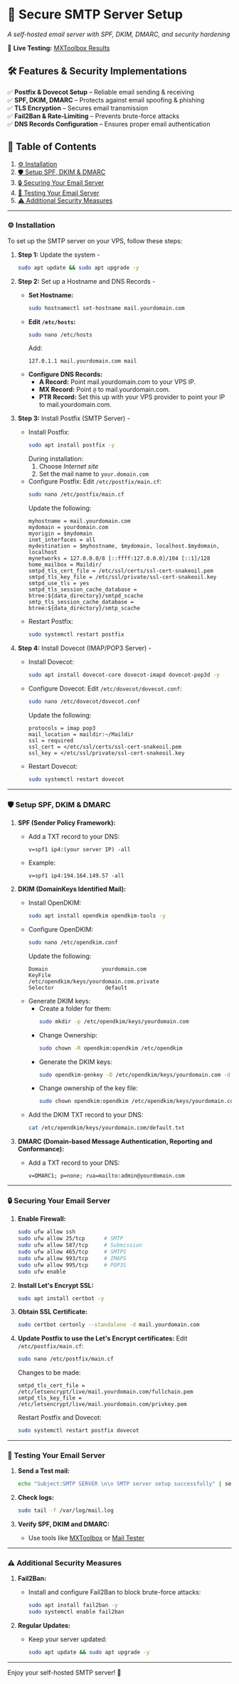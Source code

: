# 📧 Secure SMTP Server Setup  
*A self-hosted email server with SPF, DKIM, DMARC, and security hardening*  

🚀 **Live Testing:** [MXToolbox Results](https://mxtoolbox.com/SuperTool.aspx) 

## 🛠️ Features & Security Implementations  
✅ **Postfix & Dovecot Setup** – Reliable email sending & receiving  
✅ **SPF, DKIM, DMARC** – Protects against email spoofing & phishing  
✅ **TLS Encryption** – Secures email transmission  
✅ **Fail2Ban & Rate-Limiting** – Prevents brute-force attacks  
✅ **DNS Records Configuration** – Ensures proper email authentication  

## **📑 Table of Contents**
1. [⚙️ Installation](#installation)
2. [🛡️ Setup SPF, DKIM & DMARC](#setup-spf-dkim-and-dmarc)
3. [🔒 Securing Your Email Server](#securing-your-email-server)
4. [🚀 Testing Your Email Server](#testing-your-email-server)
5. [⚠️ Additional Security Measures](#additional-security-measures)



---

### **⚙️ Installation <a name="installation"></a>**  
To set up the SMTP server on your VPS, follow these steps:

1. **Step 1:** Update the system -
    ```bash
    sudo apt update && sudo apt upgrade -y
    ```

2. **Step 2:** Set up a Hostname and DNS Records -
    - **Set Hostname:**
        ```bash
        sudo hostnamectl set-hostname mail.yourdomain.com
        ```
    - **Edit `/etc/hosts`:** 
        ```bash
        sudo nano /etc/hosts
        ```
        Add:
        ```text
        127.0.1.1 mail.yourdomain.com mail
        ```
    - **Configure DNS Records:**
        - **A Record:** Point mail.yourdomain.com to your VPS IP.
        - **MX Record:** Point `@` to mail.yourdomain.com.
        - **PTR Record:** Set this up with your VPS provider to point your IP to mail.yourdomain.com.

3. **Step 3:** Install Postfix (SMTP Server) -
    - Install Postfix:
        ```bash
        sudo apt install postfix -y
        ```
        During installation:
        1. Choose *Internet site*
        2. Set the mail name to `your.domain.com`
    - Configure Postfix:
        Edit `/etc/postfix/main.cf`:
        ```bash
        sudo nano /etc/postfix/main.cf
        ```
        Update the following:
        ```text
        myhostname = mail.yourdomain.com
        mydomain = yourdomain.com
        myorigin = $mydomain
        inet_interfaces = all
        mydestination = $myhostname, $mydomain, localhost.$mydomain, localhost
        mynetworks = 127.0.0.0/8 [::ffff:127.0.0.0]/104 [::1]/128
        home_mailbox = Maildir/
        smtpd_tls_cert_file = /etc/ssl/certs/ssl-cert-snakeoil.pem
        smtpd_tls_key_file = /etc/ssl/private/ssl-cert-snakeoil.key
        smtpd_use_tls = yes
        smtpd_tls_session_cache_database = btree:${data_directory}/smtpd_scache
        smtp_tls_session_cache_database = btree:${data_directory}/smtp_scache
        ```
    - Restart Postfix:
        ```bash
        sudo systemctl restart postfix
        ```

4. **Step 4:** Install Dovecot (IMAP/POP3 Server) -
    - Install Dovecot:
        ```bash
        sudo apt install dovecot-core dovecot-imapd dovecot-pop3d -y
        ```
    - Configure Dovecot:
        Edit `/etc/dovecot/dovecot.conf`:
        ```bash
        sudo nano /etc/dovecot/dovecot.conf
        ```
        Update the following:
        ```text
        protocols = imap pop3
        mail_location = maildir:~/Maildir
        ssl = required
        ssl_cert = </etc/ssl/certs/ssl-cert-snakeoil.pem
        ssl_key = </etc/ssl/private/ssl-cert-snakeoil.key
        ```
    - Restart Dovecot:
        ```bash
        sudo systemctl restart dovecot
        ```

---

### **🛡️ Setup SPF, DKIM & DMARC <a name="setup-spf-dkim-and-dmarc"></a>**

1. **SPF (Sender Policy Framework):**
    - Add a TXT record to your DNS:
        ```text
        v=spf1 ip4:(your server IP) -all
        ```
    - Example:
        ```text
        v=spf1 ip4:194.164.149.57 -all
        ```

2. **DKIM (DomainKeys Identified Mail):**
    - Install OpenDKIM:
        ```bash
        sudo apt install opendkim opendkim-tools -y
        ```
    - Configure OpenDKIM:
        ```bash
        sudo nano /etc/opendkim.conf
        ```
        Update the following:
        ```text
        Domain                 yourdomain.com
        KeyFile                 /etc/opendkim/keys/yourdomain.com.private
        Selector                default
        ```
    - Generate DKIM keys:
        - Create a folder for them:
            ```bash
            sudo mkdir -p /etc/opendkim/keys/yourdomain.com
            ```
        - Change Ownership:
            ```bash
            sudo chown -R opendkim:opendkim /etc/opendkim
            ```
        - Generate the DKIM keys:
            ```bash
            sudo opendkim-genkey -D /etc/opendkim/keys/yourdomain.com -d yourdomain.com -s default
            ```
        - Change ownership of the key file:
            ```bash
            sudo chown opendkim:opendkim /etc/opendkim/keys/yourdomain.com/default.private
            ```
    - Add the DKIM TXT record to your DNS:
        ```bash
        cat /etc/opendkim/keys/yourdomain.com/default.txt
        ```

3. **DMARC (Domain-based Message Authentication, Reporting and Conformance):**
    - Add a TXT record to your DNS:
        ```text
        v=DMARC1; p=none; rua=mailto:admin@yourdomain.com
        ```

---

### **🔒 Securing Your Email Server <a name="securing-your-email-server"></a>**

1. **Enable Firewall:**
    ```bash
    sudo ufw allow ssh
    sudo ufw allow 25/tcp      # SMTP
    sudo ufw allow 587/tcp     # Submission
    sudo ufw allow 465/tcp     # SMTPS
    sudo ufw allow 993/tcp     # IMAPS
    sudo ufw allow 995/tcp     # POP3S
    sudo ufw enable
    ```

2. **Install Let's Encrypt SSL:**
    ```bash
    sudo apt install certbot -y
    ```

3. **Obtain SSL Certificate:**
    ```bash
    sudo certbot certonly --standalone -d mail.yourdomain.com
    ```

4. **Update Postfix to use the Let's Encrypt certificates:**
    Edit `/etc/postfix/main.cf`:
    ```bash
    sudo nano /etc/postfix/main.cf
    ```
    Changes to be made:
    ```text
    smtpd_tls_cert_file = /etc/letsencrypt/live/mail.yourdomain.com/fullchain.pem
    smtpd_tls_key_file = /etc/letsencrypt/live/mail.yourdomain.com/privkey.pem
    ```
    Restart Postfix and Dovecot:
    ```bash
    sudo systemctl restart postfix dovecot
    ```

---

### **🚀 Testing Your Email Server <a name="testing-your-email-server"></a>**

1. **Send a Test mail:**
    ```bash
    echo "Subject:SMTP SERVER \n\n SMTP server setup successfully" | sendmail yourmail@email.com
    ```

2. **Check logs:**
    ```bash
    sudo tail -f /var/log/mail.log
    ```

3. **Verify SPF, DKIM and DMARC:**
    - Use tools like [MXToolbox](https://mxtoolbox.com/SuperTool.aspx) or [Mail Tester](https://www.mail-tester.com/)

---

### **⚠️ Additional Security Measures <a name="additional-security-measures"></a>**

1. **Fail2Ban:**
    - Install and configure Fail2Ban to block brute-force attacks:
        ```bash
        sudo apt install fail2ban -y
        sudo systemctl enable fail2ban
        ```

2. **Regular Updates:**
    - Keep your server updated:
        ```bash
        sudo apt update && sudo apt upgrade -y
        ```

---

Enjoy your self-hosted SMTP server! 📨
